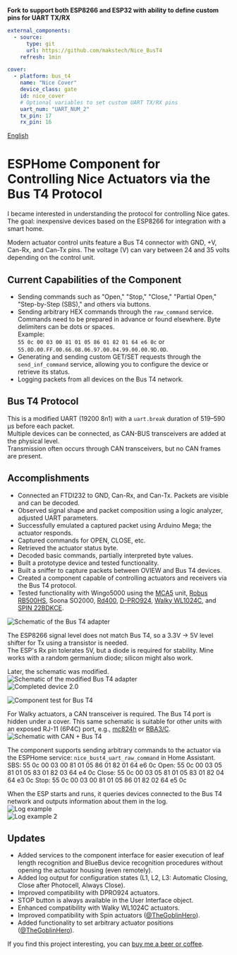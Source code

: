 **Fork to support both ESP8266 and ESP32 with ability to define custom pins for UART TX/RX**

```yaml
external_components:
  - source:
      type: git
      url: https://github.com/makstech/Nice_BusT4
    refresh: 1min

cover:
  - platform: bus_t4
    name: "Nice Cover"
    device_class: gate
    id: nice_cover
    # Optional variables to set custom UART TX/RX pins
    uart_num: "UART_NUM_2"
    tx_pin: 17
    rx_pin: 16
```

[English](https://github.com/xdanik/Nice_BusT4)

# ESPHome Component for Controlling Nice Actuators via the Bus T4 Protocol

I became interested in understanding the protocol for controlling Nice gates.  
The goal: inexpensive devices based on the ESP8266 for integration with a smart home.

Modern actuator control units feature a Bus T4 connector with GND, +V, Can-Rx, and Can-Tx pins. The voltage (V) can vary between 24 and 35 volts depending on the control unit.

## Current Capabilities of the Component

- Sending commands such as "Open," "Stop," "Close," "Partial Open," "Step-by-Step (SBS)," and others via buttons.
- Sending arbitrary HEX commands through the `raw_command` service. Commands need to be prepared in advance or found elsewhere. Byte delimiters can be dots or spaces.  
  Example:  
  `55 0c 00 03 00 81 01 05 86 01 82 01 64 e6 0c` or `55.0D.00.FF.00.66.08.06.97.00.04.99.00.00.9D.0D`.
- Generating and sending custom GET/SET requests through the `send_inf_command` service, allowing you to configure the device or retrieve its status.
- Logging packets from all devices on the Bus T4 network.

## Bus T4 Protocol

This is a modified UART (19200 8n1) with a `uart.break` duration of 519–590 µs before each packet.  
Multiple devices can be connected, as CAN-BUS transceivers are added at the physical level.  
Transmission often occurs through CAN transceivers, but no CAN frames are present.

## Accomplishments

- Connected an FTDI232 to GND, Can-Rx, and Can-Tx. Packets are visible and can be decoded.
- Observed signal shape and packet composition using a logic analyzer, adjusted UART parameters.
- Successfully emulated a captured packet using Arduino Mega; the actuator responds.
- Captured commands for OPEN, CLOSE, etc.
- Retrieved the actuator status byte.
- Decoded basic commands, partially interpreted byte values.
- Built a prototype device and tested functionality.
- Built a sniffer to capture packets between OVIEW and Bus T4 devices.
- Created a component capable of controlling actuators and receivers via the Bus T4 protocol.
- Tested functionality with Wingo5000 using the [MCA5](img/IMG_20220113_160221.jpg) unit, [Robus RB500HS](img/3hs.jpg), Soona SO2000, [Rd400](img/rba4.jpg), [D-PRO924](img/924.jpg), [Walky WL1024C](img/walky.jpg), and [SPIN 22BDKCE](img/spin.jpg).

![Schematic of the Bus T4 adapter](img/Schematic_esphome_bust4_adapter.png)

The ESP8266 signal level does not match Bus T4, so a 3.3V → 5V level shifter for Tx using a transistor is needed.  
The ESP's Rx pin tolerates 5V, but a diode is required for stability. Mine works with a random germanium diode; silicon might also work.

Later, the schematic was modified.  
![Schematic of the modified Bus T4 adapter](img/Schematic_busT4adapter_xl.png)  
![Completed device 2.0](img/IMG20230306201230.png)

![Component test for Bus T4](img/hassio-bust4.png)

For Walky actuators, a CAN transceiver is required. The Bus T4 port is hidden under a cover. This same schematic is suitable for other units with an exposed RJ-11 (6P4C) port, e.g., [mc824h](img/mc824h.jpg) or [RBA3/C](img/rba3c.jpg).  
![Schematic with CAN + Bus T4](img/Schematic_bust4_2023-10-18.png)

The component supports sending arbitrary commands to the actuator via the ESPHome service: `nice_bust4_uart_raw_command` in Home Assistant.  
SBS: 55 0c 00 03 00 81 01 05 86 01 82 01 64 e6 0c
Open: 55 0c 00 03 05 81 01 05 83 01 82 03 64 e4 0c
Close: 55 0c 00 03 05 81 01 05 83 01 82 04 64 e3 0c
Stop: 55 0c 00 03 00 81 01 05 86 01 82 02 64 e5 0c

When the ESP starts and runs, it queries devices connected to the Bus T4 network and outputs information about them in the log.  
![Log example](img/log.png)  
![Log example 2](img/log2.png)

## Updates

- Added services to the component interface for easier execution of leaf length recognition and BlueBus device recognition procedures without opening the actuator housing (even remotely).
- Added log output for configuration states (L1, L2, L3: Automatic Closing, Close after Photocell, Always Close).
- Improved compatibility with DPRO924 actuators.
- STOP button is always available in the User Interface object.
- Enhanced compatibility with Walky WL1024C actuators.
- Improved compatibility with Spin actuators ([@TheGoblinHero](https://github.com/TheGoblinHero)).
- Added functionality to set arbitrary actuator positions ([@TheGoblinHero](https://github.com/TheGoblinHero)).

If you find this project interesting, you can [buy me a beer or coffee](https://www.tinkoff.ru/cf/12xvN3UtJkO).
